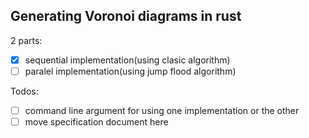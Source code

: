 ## Generating Voronoi diagrams in rust

2 parts:
 - [x] sequential implementation(using clasic algorithm)
 - [ ] paralel implementation(using jump flood algorithm)

Todos:
 - [ ] command line argument for using one implementation or the other
 - [ ] move specification document here
